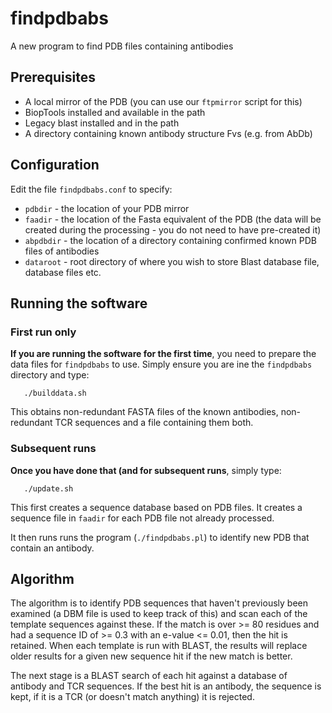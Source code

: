 findpdbabs
==========

A new program to find PDB files containing antibodies

Prerequisites
-------------

- A local mirror of the PDB (you can use our `ftpmirror` script for this)
- BiopTools installed and available in the path
- Legacy blast installed and in the path
- A directory containing known antibody structure Fvs (e.g. from AbDb)

Configuration
-------------

Edit the file `findpdbabs.conf` to specify:

- `pdbdir` - the location of your PDB mirror
- `faadir` - the location of the Fasta equivalent of the PDB (the data
  will be created during the processing - you do not need to have
  pre-created it)
- `abpdbdir` - the location of a directory containing confirmed known
  PDB files of antibodies
- `dataroot` - root directory of where you wish to store Blast database
  file, database files etc.

Running the software
--------------------

### First run only

**If you are running the software for the first time**, you need to
prepare the data files for `findpdbabs` to use. Simply ensure you are
ine the `findpdbabs` directory and type:

```
   ./builddata.sh
```

This obtains non-redundant FASTA files of the known antibodies,
non-redundant TCR sequences and a file containing them both.

### Subsequent runs

**Once you have done that (and for subsequent runs**, simply type:

```
   ./update.sh
```

This first creates a sequence database based on PDB files. It
creates a sequence file in `faadir` for each PDB file not already processed.

It then runs runs the program (`./findpdbabs.pl`) to identify new PDB
that contain an antibody.

Algorithm
---------

The algorithm is to identify PDB sequences that haven't previously
been examined (a DBM file is used to keep track of this) and scan each
of the template sequences against these. If the match is over >= 80
residues and had a sequence ID of >= 0.3 with an e-value <= 0.01, then
the hit is retained. When each template is run with BLAST, the results
will replace older results for a given new sequence hit if the new
match is better.

The next stage is a BLAST search of each hit against a database of
antibody and TCR sequences. If the best hit is an antibody, the
sequence is kept, if it is a TCR (or doesn't match anything) it is
rejected.

